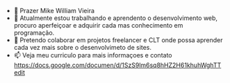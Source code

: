 - 👋 Prazer Mike William Vieira
- 🌱 Atualmente estou trabalhando e aprendento o desenvolvimento web, procuro aperfeiçoar e adquirir cada  mas conhecimento  em programação.
- 💞️ Pretendo colaborar em projetos freelancer e CLT onde  possa aprender cada vez mais sobre o desenvolvimeto  de sites.
- 📫 Veja meu curriculo para mais informaçoes e contato https://docs.google.com/documen/d/1SzS9lm6sq8hHZ2H61khuhWghTTedit

<!---
Mikewillv94/Mikewillv94 is a ✨ special ✨ repository because its `README.md` (this file) appears on your GitHub profile.
You can click the Preview link to take a look at your changes.
--->
